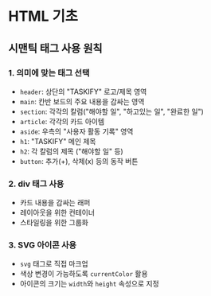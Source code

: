 # HTML 기초

## 시맨틱 태그 사용 원칙

### 1. 의미에 맞는 태그 선택
- `header`: 상단의 "TASKIFY" 로고/제목 영역
- `main`: 칸반 보드의 주요 내용을 감싸는 영역
- `section`: 각각의 칼럼("해야할 일", "하고있는 일", "완료한 일")
- `article`: 각각의 카드 아이템
- `aside`: 우측의 "사용자 활동 기록" 영역
- `h1`: "TASKIFY" 메인 제목
- `h2`: 각 칼럼의 제목 ("해야할 일" 등)
- `button`: 추가(+), 삭제(x) 등의 동작 버튼

### 2. div 태그 사용
- 카드 내용을 감싸는 래퍼
- 레이아웃을 위한 컨테이너
- 스타일링을 위한 그룹화

### 3. SVG 아이콘 사용
- `svg` 태그로 직접 마크업
- 색상 변경이 가능하도록 `currentColor` 활용
- 아이콘의 크기는 `width`와 `height` 속성으로 지정